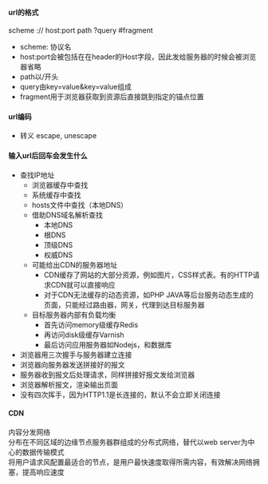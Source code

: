 #### url的格式
scheme :// host:port path ?query #fragment
- scheme: 协议名 
- host:port会被包括在在header的Host字段，因此发给服务器的时候会被浏览器省略
- path以/开头
- query由key=value&key=value组成
- fragment用于浏览器获取到资源后直接跳到指定的锚点位置 

#### url编码
- 转义 escape, unescape

#### 输入url后回车会发生什么
- 查找IP地址
  - 浏览器缓存中查找
  - 系统缓存中查找
  - hosts文件中查找（本地DNS）
  - 借助DNS域名解析查找
    - 本地DNS
    - 根DNS
    - 顶级DNS
    - 权威DNS
  - 可能给出CDN的服务器地址
    - CDN缓存了网站的大部分资源，例如图片，CSS样式表。有的HTTP请求CDN就可以直接响应
    - 对于CDN无法缓存的动态资源，如PHP JAVA等后台服务动态生成的页面，只能经过路由器，网关，代理到达目标服务器
  - 目标服务器内部有负载均衡
    - 首先访问memory级缓存Redis
    - 再访问disk级缓存Varnish
    - 最后访问应用服务器如Nodejs，和数据库
- 浏览器用三次握手与服务器建立连接
- 浏览器向服务器发送拼接好的报文
- 服务器收到报文后处理请求，同样拼接好报文发给浏览器
- 浏览器解析报文，渲染输出页面
- 没有四次挥手，因为HTTP1.1是长连接的，默认不会立即关闭连接

#### CDN
内容分发网络   
分布在不同区域的边缘节点服务器群组成的分布式网络，替代以web server为中心的数据传输模式  
将用户请求风配置最适合的节点，是用户最快速度取得所需内容，有效解决网络拥塞，提高响应速度 